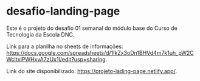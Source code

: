 # desafio-landing-page
Este é o projeto do desafio 01 semanal do módulo base do Curso de Tecnologia da Escola DNC.

Link para a planilha no sheets de informações: https://docs.google.com/spreadsheets/d/1IkZx3oDn1BHVd4m7k1uh_pW2CWcltxIPWHxvA7zUx1I/edit?usp=sharing.

Link do site disponibilizado: https://projeto-lading-page.netlify.app/.
